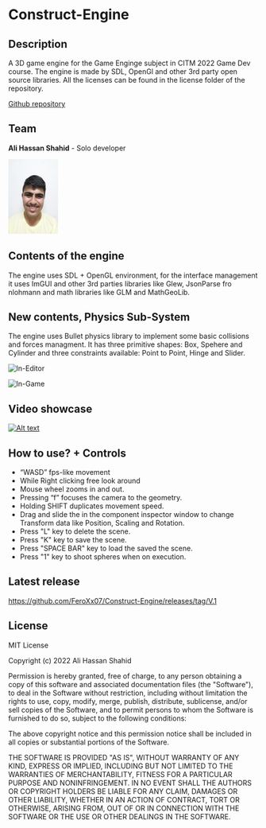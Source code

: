 # Construct-Engine

## Description
A 3D game engine for the Game Enginge subject in CITM 2022 Game Dev course.
The engine is made by SDL, OpenGl and other 3rd party open source libraries.
All the licenses can be found in the license folder of the repository.

[Github repository](https://github.com/FeroXx07/Construct-Engine)

## Team

**Ali Hassan Shahid** - Solo developer

<img src="https://raw.githubusercontent.com/FeroXx07/Construct-Engine/main/docs/images/AliHassanShahidPhoto.jpg" width="100" height="150">

## Contents of the engine
The engine uses SDL + OpenGL environment, for the interface management it uses ImGUI and other 3rd parties libraries like Glew, JsonParse fro nlohmann and math
libraries like GLM and MathGeoLib.

## New contents, Physics Sub-System
The engine uses Bullet physics library to implement some basic collisions and forces managment. It has three primitive shapes: Box, Spehere and Cylinder
and three constraints available: Point to Point, Hinge and Slider.

![In-Editor](https://raw.githubusercontent.com/FeroXx07/Construct-Engine/main/docs/gifs/In_Editor.gif)

![In-Game](https://raw.githubusercontent.com/FeroXx07/Construct-Engine/main/docs/gifs/In_Game.gif)

## Video showcase

[![Alt text](https://img.youtube.com/vi/T6JH3_sUVHQ/0.jpg)](https://www.youtube.com/watch?v=T6JH3_sUVHQ)

## How to use? + Controls
- “WASD” fps-like movement
- While Right clicking free look around
- Mouse wheel zooms in and out.
- Pressing “f” focuses the camera to the geometry.
- Holding SHIFT duplicates movement speed.
- Drag and slide the in the component inspector window to change Transform data like Position, Scaling and Rotation.
- Press "L" key to delete the scene.
- Press "K" key to save the scene.
- Press "SPACE BAR" key to load the saved the scene.
- Press "1" key to shoot spheres when on execution.

## Latest release

https://github.com/FeroXx07/Construct-Engine/releases/tag/V.1

## License
MIT License

Copyright (c) 2022 Ali Hassan Shahid

Permission is hereby granted, free of charge, to any person obtaining a copy
of this software and associated documentation files (the "Software"), to deal
in the Software without restriction, including without limitation the rights
to use, copy, modify, merge, publish, distribute, sublicense, and/or sell
copies of the Software, and to permit persons to whom the Software is
furnished to do so, subject to the following conditions:

The above copyright notice and this permission notice shall be included in all
copies or substantial portions of the Software.

THE SOFTWARE IS PROVIDED "AS IS", WITHOUT WARRANTY OF ANY KIND, EXPRESS OR
IMPLIED, INCLUDING BUT NOT LIMITED TO THE WARRANTIES OF MERCHANTABILITY,
FITNESS FOR A PARTICULAR PURPOSE AND NONINFRINGEMENT. IN NO EVENT SHALL THE
AUTHORS OR COPYRIGHT HOLDERS BE LIABLE FOR ANY CLAIM, DAMAGES OR OTHER
LIABILITY, WHETHER IN AN ACTION OF CONTRACT, TORT OR OTHERWISE, ARISING FROM,
OUT OF OR IN CONNECTION WITH THE SOFTWARE OR THE USE OR OTHER DEALINGS IN THE
SOFTWARE.
